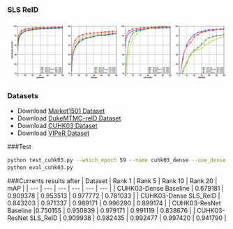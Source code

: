 ### SLS ReID
![](./images/cmc_curve.jpg)
### Datasets
- Download [Market1501 Dataset](http://www.liangzheng.org/Project/project_reid.html)
- Download [DukeMTMC-reID Dataset](https://github.com/layumi/DukeMTMC-reID_evaluation)
- Download [CUHK03 Dataset](http://www.ee.cuhk.edu.hk/~xgwang/CUHK_identification.html)
- Download [VIPeR Dataset](https://vision.soe.ucsc.edu/node/178)

###Test
```bash
python test_cuhk03.py --which_epoch 59 --name cuhk03_dense --use_dense
python eval_cuhk03.py
```
###Currents results after
| Dataset | Rank 1 | Rank 5 | Rank 10 | Rank 20 | mAP |
| --- | --- | --- | --- | --- | --- |
| CUHK03-Dense Baseline | 0.679181 | 0.909378 | 0.953513 | 0.977772 | 0.781033 |
| CUHK03-Dense SLS_ReID | 0.843203 | 0.971337 | 0.989171 | 0.996290 | 0.899174 |
| CUHK03-ResNet Baseline |0.750155 | 0.950839 | 0.979171 | 0.991119 | 0.838676 |
| CUHK03-ResNet SLS_ReID | 0.909938 | 0.982435 | 0.992477 | 0.997420 | 0.941790 |



